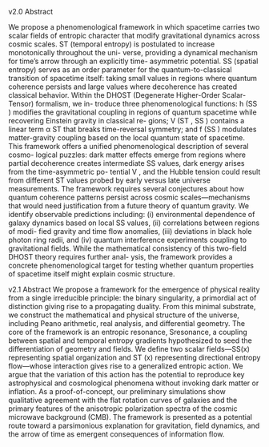 v2.0 Abstract

We propose a phenomenological framework in which spacetime carries two scalar
fields of entropic character that modify gravitational dynamics across cosmic scales.
ST (temporal entropy) is postulated to increase monotonically throughout the uni-
verse, providing a dynamical mechanism for time’s arrow through an explicitly time-
asymmetric potential. SS (spatial entropy) serves as an order parameter for the
quantum-to-classical transition of spacetime itself: taking small values in regions
where quantum coherence persists and large values where decoherence has created
classical behavior.
Within the DHOST (Degenerate Higher-Order Scalar-Tensor) formalism, we in-
troduce three phenomenological functions: h (SS ) modifies the gravitational coupling
in regions of quantum spacetime while recovering Einstein gravity in classical re-
gions; V (ST , SS ) contains a linear term α ST that breaks time-reversal symmetry;
and f (SS ) modulates matter-gravity coupling based on the local quantum state of
spacetime.
This framework offers a unified phenomenological description of several cosmo-
logical puzzles: dark matter effects emerge from regions where partial decoherence
creates intermediate SS values, dark energy arises from the time-asymmetric po-
tential V , and the Hubble tension could result from different ST values probed by
early versus late universe measurements. The framework requires several conjectures
about how quantum coherence patterns persist across cosmic scales—mechanisms
that would need justification from a future theory of quantum gravity.
We identify observable predictions including: (i) environmental dependence of
galaxy dynamics based on local SS values, (ii) correlations between regions of modi-
fied gravity and time flow anomalies, (iii) deviations in black hole photon ring radii,
and (iv) quantum interference experiments coupling to gravitational fields. While
the mathematical consistency of this two-field DHOST theory requires further anal-
ysis, the framework provides a concrete phenomenological target for testing whether
quantum properties of spacetime itself might explain cosmic structure.

v2.1 Abstract
We propose a framework for the emergence of physical reality from a single
irreducible principle: the binary singularity, a primordial act of distinction giving
rise to a propagating duality. From this minimal substrate, we construct the
mathematical and physical structure of the universe, including Peano arithmetic,
real analysis, and differential geometry. The core of the framework is an entropic
resonance, Sresonance, a coupling between spatial and temporal entropy gradients hypothesized
to seed the differentiation of geometry and fields. We define two scalar
fields—SS(x) representing spatial organization and ST (x) representing directional
entropy flow—whose interaction gives rise to a generalized entropic action. We
argue that the variation of this action has the potential to reproduce key astrophysical
and cosmological phenomena without invoking dark matter or inflation.
As a proof-of-concept, our preliminary simulations show qualitative agreement with
the flat rotation curves of galaxies and the primary features of the anisotropic polarization
spectra of the cosmic microwave background (CMB). The framework is
presented as a potential route toward a parsimonious explanation for gravitation,
field dynamics, and the arrow of time as emergent consequences of information flow.

